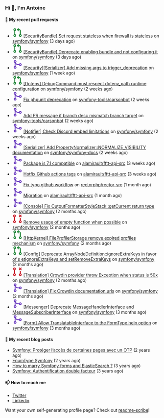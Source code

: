 ### Hi 👋, I'm Antoine

#### 👷 My recent pull requests

- ![](./assets/pr-open.svg) [[SecurityBundle] Set request stateless when firewall is stateless](https://github.com/symfony/symfony/pull/48044) on [symfony/symfony](https://github.com/symfony/symfony) (3 days ago)
- ![](./assets/pr-open.svg) [[SecurityBundle] Deprecate enabling bundle and not configuring it](https://github.com/symfony/symfony/pull/48043) on [symfony/symfony](https://github.com/symfony/symfony) (3 days ago)
- ![](./assets/pr-merged.svg) [[Security][Serializer] Add missing args to trigger_deprecation](https://github.com/symfony/symfony/pull/47955) on [symfony/symfony](https://github.com/symfony/symfony) (1 week ago)
- ![](./assets/pr-open.svg) [[Dotenv] DebugCommand must respect dotenv_path runtime configuration](https://github.com/symfony/symfony/pull/47901) on [symfony/symfony](https://github.com/symfony/symfony) (2 weeks ago)
- ![](./assets/pr-merged.svg) [Fix phpunit deprecation](https://github.com/symfony-tools/carsonbot/pull/208) on [symfony-tools/carsonbot](https://github.com/symfony-tools/carsonbot) (2 weeks ago)
- ![](./assets/pr-merged.svg) [Add PR message if branch desc mismatch branch target](https://github.com/symfony-tools/carsonbot/pull/207) on [symfony-tools/carsonbot](https://github.com/symfony-tools/carsonbot) (2 weeks ago)
- ![](./assets/pr-merged.svg) [[Notifier] Check Discord embed limitations](https://github.com/symfony/symfony/pull/47859) on [symfony/symfony](https://github.com/symfony/symfony) (2 weeks ago)
- ![](./assets/pr-merged.svg) [[Serializer] Add PropertyNormalizer::NORMALIZE_VISIBILITY documentation](https://github.com/symfony/symfony-docs/pull/17347) on [symfony/symfony-docs](https://github.com/symfony/symfony-docs) (2 weeks ago)
- ![](./assets/pr-merged.svg) [Package is 7.1 compatible](https://github.com/alamirault/fftt-api-src/pull/9) on [alamirault/fftt-api-src](https://github.com/alamirault/fftt-api-src) (3 weeks ago)
- ![](./assets/pr-merged.svg) [Hotfix Github actions tags](https://github.com/alamirault/fftt-api-src/pull/8) on [alamirault/fftt-api-src](https://github.com/alamirault/fftt-api-src) (3 weeks ago)
- ![](./assets/pr-merged.svg) [Fix typo github worklfow](https://github.com/rectorphp/rector-src/pull/2944) on [rectorphp/rector-src](https://github.com/rectorphp/rector-src) (1 month ago)
- ![](./assets/pr-merged.svg) [Migration](https://github.com/alamirault/fftt-api-src/pull/1) on [alamirault/fftt-api-src](https://github.com/alamirault/fftt-api-src) (1 month ago)
- ![](./assets/pr-merged.svg) [[Console] Fix OutputFormatterStyleStack::getCurrent return type](https://github.com/symfony/symfony/pull/47372) on [symfony/symfony](https://github.com/symfony/symfony) (2 months ago)
- ![](./assets/pr-closed.svg) [Remove usage of empty function when possible](https://github.com/symfony/symfony/pull/47370) on [symfony/symfony](https://github.com/symfony/symfony) (2 months ago)
- ![](./assets/pr-open.svg) [[HttpKernel] FileProfilerStorage remove expired profiles mechanism](https://github.com/symfony/symfony/pull/47352) on [symfony/symfony](https://github.com/symfony/symfony) (2 months ago)
- ![](./assets/pr-open.svg) [[Config] Deprecate ArrayNodeDefinition::ignoreExtraKeys in favor of s etIgnoreExtraKeys and setRemoveExtraKeys](https://github.com/symfony/symfony/pull/47284) on [symfony/symfony](https://github.com/symfony/symfony) (2 months ago)
- ![](./assets/pr-closed.svg) [[Translation] Crowdin provider throw Exception when status is 50x](https://github.com/symfony/symfony/pull/47216) on [symfony/symfony](https://github.com/symfony/symfony) (2 months ago)
- ![](./assets/pr-merged.svg) [[Translation] Fix Crowdin documentation urls](https://github.com/symfony/symfony/pull/47214) on [symfony/symfony](https://github.com/symfony/symfony) (2 months ago)
- ![](./assets/pr-merged.svg) [[Messenger] Deprecate MessageHandlerInterface and MessageSubscriberInterface](https://github.com/symfony/symfony/pull/47068) on [symfony/symfony](https://github.com/symfony/symfony) (3 months ago)
- ![](./assets/pr-merged.svg) [[Form] Allow TranslatableInterface to the FormType help option](https://github.com/symfony/symfony/pull/47050) on [symfony/symfony](https://github.com/symfony/symfony) (3 months ago)


#### 📜 My recent blog posts

- [Symfony: Protéger l’accès de certaines pages avec un OTP](https://alamirault.medium.com/symfony-prot%C3%A9ger-lacc%C3%A8s-de-certaines-pages-avec-un-otp-4d72458e3d08?source=rss-cebacd5f419e------2) (2 years ago)
- [EnumType Symfony](https://alamirault.medium.com/enumtype-symfony-cf7dc32ca2f2?source=rss-cebacd5f419e------2) (2 years ago)
- [How to marry Symfony forms and ElasticSearch ?](https://alamirault.medium.com/how-to-marry-symfony-forms-and-elasticsearch-24a9ccefa185?source=rss-cebacd5f419e------2) (3 years ago)
- [Symfony: Authentification double facteur](https://alamirault.medium.com/symfony-authentification-double-facteur-a2be5d405420?source=rss-cebacd5f419e------2) (3 years ago)

#### 📫 How to reach me

- [Twitter](https://twitter.com/a_lamirault)
- [Linkedin](https://www.linkedin.com/in/antoine-lamirault-9a9a9a107/)

Want your own self-generating profile page? Check out [readme-scribe](https://github.com/muesli/readme-scribe)!
